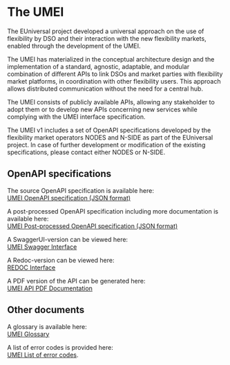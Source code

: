 # The UMEI

The EUniversal project developed a universal approach on the use of flexibility by DSO and their interaction with the new flexibility markets, enabled through the development of the UMEI.

The UMEI has materialized in the conceptual architecture design and the implementation of a standard, agnostic, adaptable, and modular combination of different APIs to link DSOs and market parties with flexibility market platforms, in coordination with other flexibility users. This approach allows distributed communication without the need for a central hub.

The UMEI consists of publicly available APIs, allowing any stakeholder to adopt them or to develop new APIs concerning new services while complying with the UMEI interface specification.

The UMEI v1 includes a set of OpenAPI specifications developed by the flexibility market operators NODES and N-SIDE as part of the EUniversal project.
In case of further development or modification of the existing specifications, please contact either NODES or N-SIDE.


## OpenAPI specifications 

The source OpenAPI specification is available here:  
[UMEI OpenAPI specification (JSON format)](umei-openapi.json)

A post-processed OpenAPI specification including more documentation is available here:  
<a href="https://raw.githubusercontent.com/euniversal/umei-api-specification/gh-pages/generated/umei-openapi.json" target="_blank">UMEI Post-processed OpenAPI specification (JSON format)</a>

A SwaggerUI-version can be viewed here:  
[UMEI Swagger Interface](swagger-ui.html)

A Redoc-version can be viewed here:  
<a href="https://redocly.github.io/redoc/?url=https://euniversal.github.io/umei-api-specification/umei-openapi.json" target="_blank">REDOC Interface</a>

A PDF version of the API can be generated here:  
[UMEI API PDF Documentation](generate-pdf.html)


## Other documents

A glossary is available here:  
[UMEI Glossary](glossary)

A list of error codes is provided here:   
[UMEI List of error codes](error-codes). 


